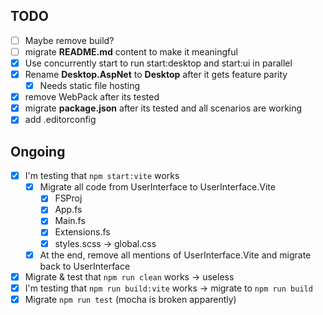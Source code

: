 ## TODO

- [ ] Maybe remove build?
- [ ] migrate **README.md** content to make it meaningful
- [x] Use concurrently start to run start:desktop and start:ui in parallel
- [x] Rename **Desktop.AspNet** to **Desktop** after it gets feature parity
  - [x] Needs static file hosting
- [x] remove WebPack after its tested
- [x] migrate **package.json** after its tested and all scenarios are working
- [x] add .editorconfig

## Ongoing

- [x] I'm testing that `npm start:vite` works
  - [x] Migrate all code from UserInterface to UserInterface.Vite
    - [x] FSProj
    - [x] App.fs
    - [x] Main.fs
    - [x] Extensions.fs
    - [x] styles.scss -> global.css
  - [x] At the end, remove all mentions of UserInterface.Vite and migrate back to UserInterface
- [x] Migrate & test that `npm run clean` works -> useless
- [x] I'm testing that `npm run build:vite` works -> migrate to `npm run build`
- [x] Migrate `npm run test` (mocha is broken apparently)
